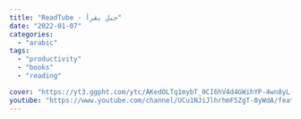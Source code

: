 ```yaml
---
title: "ReadTube - جيل يقرأ"
date: "2022-01-07"
categories:
  - "arabic"
tags:
  - "productivity"
  - "books"
  - "reading"

cover: "https://yt3.ggpht.com/ytc/AKedOLTq1mybT_0CI6hV4d4GWihYP-4wn8yL-XX3PkZysw=s88-c-k-c0x00ffffff-no-rj"
youtube: "https://www.youtube.com/channel/UCu1NJiJlhrhmF5ZgT-0yWdA/featured"
---
```

